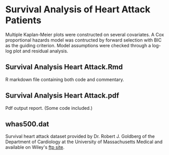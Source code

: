 # Survival Analysis of Heart Attack Patients 

Multiple Kaplan-Meier plots were constructed on several covariates. A Cox proportional hazards model was contructed by forward selection with BIC as the guiding criterion. Model assumptions were checked through a log-log plot and residual analysis. 

## Survival Analysis Heart Attack.Rmd
R markdown file containing both code and commentary.

## Survival Analysis Heart Attack.pdf 
Pdf output report. (Some code included.)

## whas500.dat
Survival heart attack dataset provided by Dr. Robert J. Goldberg of the Department of Cardiology at the University of Massachusetts Medical and available on Wiley's [ftp site](ftp://ftp.wiley.com/public/sci_tech_med/survival).
